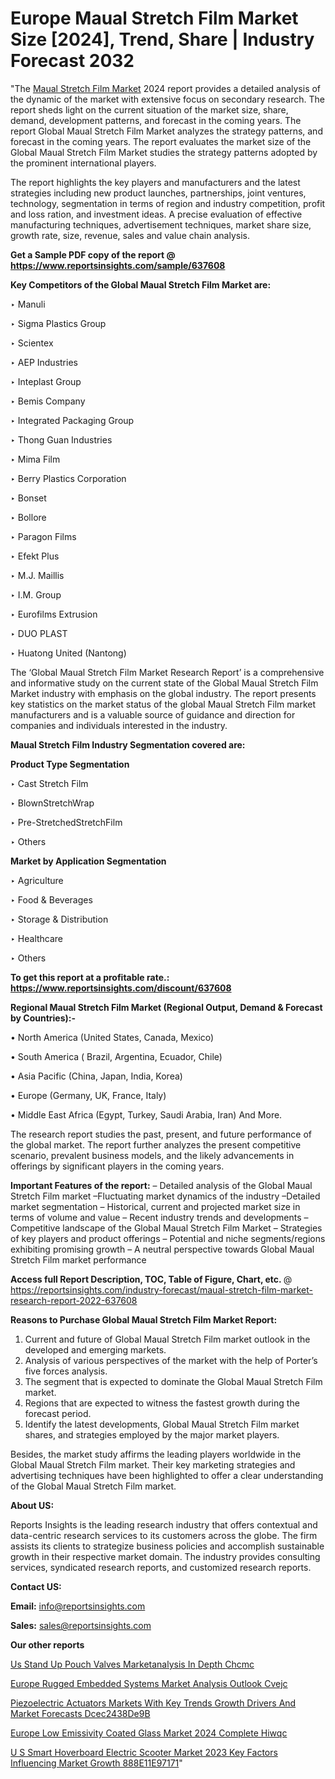 # Europe Maual Stretch Film Market Size [2024], Trend, Share | Industry Forecast 2032

"The <a href=https://www.reportsinsights.com/sample/637608>Maual Stretch Film Market</a> 2024 report provides a detailed analysis of the dynamic of the market with extensive focus on secondary research. The report sheds light on the current situation of the market size, share, demand, development patterns, and forecast in the coming years. The report Global Maual Stretch Film Market analyzes the strategy patterns, and forecast in the coming years. The report evaluates the market size of the Global Maual Stretch Film Market studies the strategy patterns adopted by the prominent international players.

The report highlights the key players and manufacturers and the latest strategies including new product launches, partnerships, joint ventures, technology, segmentation in terms of region and industry competition, profit and loss ration, and investment ideas. A precise evaluation of effective manufacturing techniques, advertisement techniques, market share size, growth rate, size, revenue, sales and value chain analysis.

<strong>Get a Sample PDF copy of the report @ <a href=https://www.reportsinsights.com/sample/637608 style=color:#0000ff;>https://www.reportsinsights.com/sample/637608</a></strong>

<strong>Key Competitors of the Global Maual Stretch Film Market are:</strong>

‣ Manuli

‣ Sigma Plastics Group

‣ Scientex

‣ AEP Industries

‣ Inteplast Group

‣ Bemis Company

‣ Integrated Packaging Group

‣ Thong Guan Industries

‣ Mima Film

‣ Berry Plastics Corporation

‣ Bonset

‣ Bollore

‣ Paragon Films

‣ Efekt Plus

‣ M.J. Maillis

‣ I.M. Group

‣ Eurofilms Extrusion

‣ DUO PLAST

‣ Huatong United (Nantong)

The ‘Global Maual Stretch Film Market Research Report’ is a comprehensive and informative study on the current state of the Global Maual Stretch Film Market industry with emphasis on the global industry. The report presents key statistics on the market status of the global Maual Stretch Film market manufacturers and is a valuable source of guidance and direction for companies and individuals interested in the industry.

<strong>Maual Stretch Film Industry Segmentation covered are:</strong>

<strong>Product Type Segmentation</strong>

‣    Cast Stretch Film

‣ BlownStretchWrap

‣ Pre-StretchedStretchFilm

‣ Others

<strong>Market by Application Segmentation</strong>

‣   Agriculture

‣ Food & Beverages

‣ Storage & Distribution

‣ Healthcare

‣ Others

<strong>To get this report at a profitable rate.: <a href=https://www.reportsinsights.com/discount/637608 style=color:#0000ff;>https://www.reportsinsights.com/discount/637608</a></strong>

<strong>Regional Maual Stretch Film Market (Regional Output, Demand &amp; Forecast by Countries):-</strong>

• North America (United States, Canada, Mexico)

• South America ( Brazil, Argentina, Ecuador, Chile)

• Asia Pacific (China, Japan, India, Korea)

• Europe (Germany, UK, France, Italy)

• Middle East Africa (Egypt, Turkey, Saudi Arabia, Iran) And More.

The research report studies the past, present, and future performance of the global market. The report further analyzes the present competitive scenario, prevalent business models, and the likely advancements in offerings by significant players in the coming years.

<strong>Important Features of the report:</strong>
– Detailed analysis of the Global Maual Stretch Film market
–Fluctuating market dynamics of the industry
–Detailed market segmentation
– Historical, current and projected market size in terms of volume and value
– Recent industry trends and developments
– Competitive landscape of the Global Maual Stretch Film Market
– Strategies of key players and product offerings
– Potential and niche segments/regions exhibiting promising growth
– A neutral perspective towards Global Maual Stretch Film market performance

<strong>Access full Report Description, TOC, Table of Figure, Chart, etc. </strong>@   <a href=https://reportsinsights.com/industry-forecast/maual-stretch-film-market-research-report-2022-637608 style=color:#0000ff;>https://reportsinsights.com/industry-forecast/maual-stretch-film-market-research-report-2022-637608</a>

<strong>Reasons to Purchase Global Maual Stretch Film Market Report:</strong>
1. Current and future of Global Maual Stretch Film market outlook in the developed and emerging markets.
2. Analysis of various perspectives of the market with the help of Porter’s five forces analysis.
3. The segment that is expected to dominate the Global Maual Stretch Film market.
4. Regions that are expected to witness the fastest growth during the forecast period.
5. Identify the latest developments, Global Maual Stretch Film market shares, and strategies employed by the major market players.

Besides, the market study affirms the leading players worldwide in the Global Maual Stretch Film market. Their key marketing strategies and advertising techniques have been highlighted to offer a clear understanding of the Global Maual Stretch Film market.

<strong><strong>About US</strong>:</strong>

Reports Insights is the leading research industry that offers contextual and data-centric research services to its customers across the globe. The firm assists its clients to strategize business policies and accomplish sustainable growth in their respective market domain. The industry provides consulting services, syndicated research reports, and customized research reports.

<strong>Contact US:</strong>

<p class=><b>Email:</b> <a href=mailto:info@reportsinsights.com>info@reportsinsights.com</a></p>
<p class=><b>Sales:</b> <a href=mailto:sales@reportsinsights.com>sales@reportsinsights.com</a></p>

<strong>Our other reports</strong>

<a href=https://www.linkedin.com/pulse/us-stand-up-pouch-valves-marketanalysis-in-depth-chcmc/>Us Stand Up Pouch Valves Marketanalysis In Depth Chcmc</a>

<a href=https://www.linkedin.com/pulse/europe-rugged-embedded-systems-market-analysis-outlook-cvejc/>Europe Rugged Embedded Systems Market Analysis Outlook Cvejc</a>

<a href=https://medium.com/@anuragakarte041/piezoelectric-actuators-markets-with-key-trends-growth-drivers-and-market-forecasts-dcec2438de9b>Piezoelectric Actuators Markets With Key Trends Growth Drivers And Market Forecasts Dcec2438De9B</a>

<a href=https://www.linkedin.com/pulse/europe-low-emissivity-coated-glass-market-2024-complete-hiwqc/>Europe Low Emissivity Coated Glass Market 2024 Complete Hiwqc</a>

<a href=https://medium.com/@jagruti.reportsinsights/u-s-smart-hoverboard-electric-scooter-market-2023-key-factors-influencing-market-growth-888e11e97171>U S Smart Hoverboard Electric Scooter Market 2023 Key Factors Influencing Market Growth 888E11E97171</a>"
